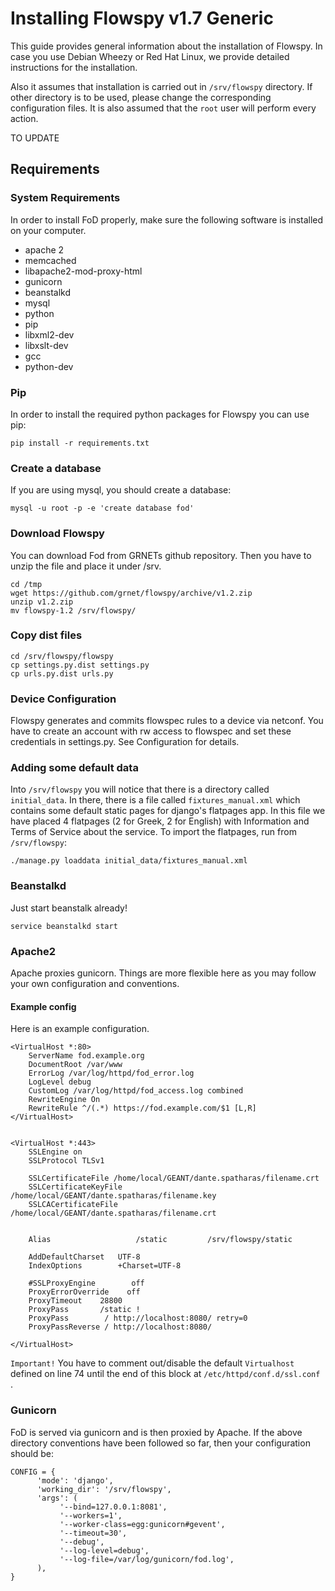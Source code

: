# Installing Flowspy v1.7 Generic

This guide provides general information about the installation of Flowspy. In case you use Debian Wheezy or Red Hat Linux, we provide detailed instructions for the installation.

Also it assumes that installation is carried out in `/srv/flowspy`
directory. If other directory is to be used, please change the
corresponding configuration files. It is also assumed that the `root` user
will perform every action.

TO UPDATE

## Requirements

### System Requirements
In order to install FoD properly, make sure the following software is installed on your computer.

- apache 2
- memcached
- libapache2-mod-proxy-html
- gunicorn
- beanstalkd
- mysql
- python
- pip
- libxml2-dev
- libxslt-dev
- gcc
- python-dev

### Pip
In order to install the required python packages for Flowspy you can use pip:

	pip install -r requirements.txt

### Create a database
If you are using mysql, you should create a database:

    mysql -u root -p -e 'create database fod'

### Download Flowspy
You can download Fod from GRNETs github repository. Then you have to unzip the file and place it under /srv.

	cd /tmp
	wget https://github.com/grnet/flowspy/archive/v1.2.zip
	unzip v1.2.zip
	mv flowspy-1.2 /srv/flowspy/

### Copy dist files

	cd /srv/flowspy/flowspy
	cp settings.py.dist settings.py
	cp urls.py.dist urls.py

### Device Configuration
Flowspy generates and commits flowspec rules to a
device via netconf. You have to create an account
with rw access to flowspec and set these credentials
in settings.py. See Configuration for details.


### Adding some default data
Into `/srv/flowspy` you will notice that there is a directory called `initial_data`. In there, there is a file called `fixtures_manual.xml` which contains some default static pages for django's flatpages app. In this file we have placed 4 flatpages (2 for Greek, 2 for English) with Information and Terms of Service about the service. To import the flatpages, run from `/srv/flowspy`:

	./manage.py loaddata initial_data/fixtures_manual.xml


### Beanstalkd
Just start beanstalk already!

	service beanstalkd start


### Apache2
Apache proxies gunicorn. Things are more flexible here as you may follow your own configuration and conventions.

#### Example config
Here is an example configuration.

	<VirtualHost *:80>
	    ServerName fod.example.org
	    DocumentRoot /var/www
	    ErrorLog /var/log/httpd/fod_error.log
	    LogLevel debug
	    CustomLog /var/log/httpd/fod_access.log combined
	    RewriteEngine On
	    RewriteRule ^/(.*) https://fod.example.com/$1 [L,R]
	</VirtualHost>


	<VirtualHost *:443>
	    SSLEngine on
	    SSLProtocol TLSv1

	    SSLCertificateFile /home/local/GEANT/dante.spatharas/filename.crt
	    SSLCertificateKeyFile /home/local/GEANT/dante.spatharas/filename.key
	    SSLCACertificateFile /home/local/GEANT/dante.spatharas/filename.crt


	    Alias                   /static         /srv/flowspy/static

	    AddDefaultCharset   UTF-8
	    IndexOptions        +Charset=UTF-8

	    #SSLProxyEngine        off
	    ProxyErrorOverride    off
	    ProxyTimeout    28800
	    ProxyPass       /static !
	    ProxyPass        / http://localhost:8080/ retry=0
	    ProxyPassReverse / http://localhost:8080/

	</VirtualHost>

`Important!` You have to comment out/disable the default `Virtualhost` defined on line 74 until the end of this block at `/etc/httpd/conf.d/ssl.conf `.


### Gunicorn
FoD is served via gunicorn and is then proxied by Apache. If the above
directory conventions have been followed so far, then your configuration
should be:

    CONFIG = {
          'mode': 'django',
          'working_dir': '/srv/flowspy',
          'args': (
               '--bind=127.0.0.1:8081',
               '--workers=1',
               '--worker-class=egg:gunicorn#gevent',
               '--timeout=30',
               '--debug',
               '--log-level=debug',
               '--log-file=/var/log/gunicorn/fod.log',
          ),
    }

